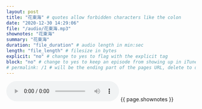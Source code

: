 ```yaml
---
layout: post
title: "花東海" # quotes allow forbidden characters like the colon
date: "2020-12-30 14:29:06"
file: "/audio/花東海.mp3"
shownotes: "花東海"
summary: "花東海"
duration: "file_duration" # audio length in min:sec
length: "file_length" # filesize in bytes
explicit: "no" # change to yes to flag with the explicit tag
block: "no" # change to yes to keep an episode from showing up in iTunes
# permalink: /1 # will be the ending part of the pages URL, delete to default to the title
---
```


<audio controls>
<source src="{{site.url}}{{site.baseurl}}{{ page.file }}" type="audio/x-mp3">
Your browser does not support the audio element.
</audio>
{{ page.shownotes }}
